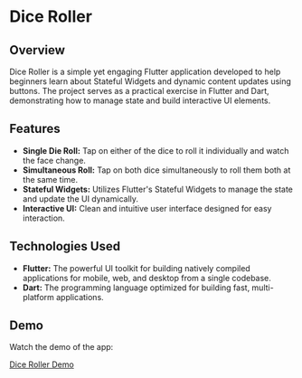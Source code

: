 # Dice Roller

## Overview

Dice Roller is a simple yet engaging Flutter application developed to help beginners learn about Stateful Widgets and dynamic content updates using buttons. The project serves as a practical exercise in Flutter and Dart, demonstrating how to manage state and build interactive UI elements.

## Features

- **Single Die Roll:** Tap on either of the dice to roll it individually and watch the face change.
- **Simultaneous Roll:** Tap on both dice simultaneously to roll them both at the same time.
- **Stateful Widgets:** Utilizes Flutter's Stateful Widgets to manage the state and update the UI dynamically.
- **Interactive UI:** Clean and intuitive user interface designed for easy interaction.

## Technologies Used

- **Flutter:** The powerful UI toolkit for building natively compiled applications for mobile, web, and desktop from a single codebase.
- **Dart:** The programming language optimized for building fast, multi-platform applications.

## Demo

Watch the demo of the app:

[Dice Roller Demo](images/demo.gif)
